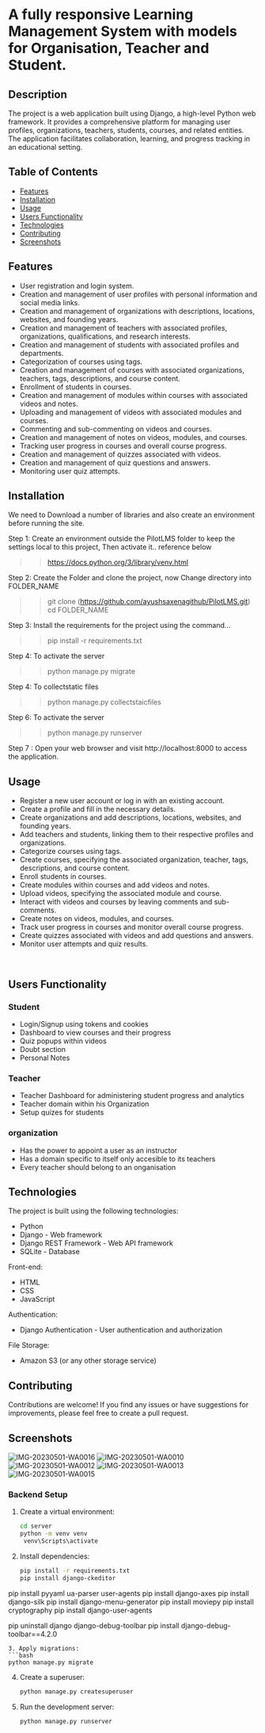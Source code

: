 <h1>A fully responsive Learning Management System with models for Organisation, Teacher and Student. </h1>


## Description

The project is a web application built using Django, a high-level Python web framework. It provides a comprehensive platform for managing user profiles, organizations, teachers, students, courses, and related entities. The application facilitates collaboration, learning, and progress tracking in an educational setting.

## Table of Contents

- [Features](#features)
- [Installation](#installation)
- [Usage](#usage)
- [Users Functionality](#users)
- [Technologies](#technologies)
- [Contributing](#contributing)
- [Screenshots](#screenshots)

## Features

- User registration and login system.
- Creation and management of user profiles with personal information and social media links.
- Creation and management of organizations with descriptions, locations, websites, and founding years.
- Creation and management of teachers with associated profiles, organizations, qualifications, and research interests.
- Creation and management of students with associated profiles and departments.
- Categorization of courses using tags.
- Creation and management of courses with associated organizations, teachers, tags, descriptions, and course content.
- Enrollment of students in courses.
- Creation and management of modules within courses with associated videos and notes.
- Uploading and management of videos with associated modules and courses.
- Commenting and sub-commenting on videos and courses.
- Creation and management of notes on videos, modules, and courses.
- Tracking user progress in courses and overall course progress.
- Creation and management of quizzes associated with videos.
- Creation and management of quiz questions and answers.
- Monitoring user quiz attempts.

## Installation

We need to Download a number of libraries and also create an environment before running the site.

Step 1: Create an environment outside the PilotLMS folder to keep the settings local to this project, Then activate it.. reference below
> > https://docs.python.org/3/library/venv.html

Step 2: Create the Folder and clone the project, now Change directory into FOLDER_NAME
> > git clone (https://github.com/ayushsaxenagithub/PilotLMS.git)
> > cd FOLDER_NAME

Step 3: Install the requirements for the project using the command...
> > pip install -r requirements.txt

Step 4: To activate the server 
> > python manage.py migrate

Step 4: To collectstatic files
> > python manage.py collectstaicfiles

Step 6: To activate the server 
> > python manage.py runserver


Step 7 : Open your web browser and visit http://localhost:8000 to access the application.

## Usage
<ul>
  <li>Register a new user account or log in with an existing account.</li>
  <li>Create a profile and fill in the necessary details.</li>
  <li>Create organizations and add descriptions, locations, websites, and founding years.</li>
  <li>Add teachers and students, linking them to their respective profiles and organizations.</li>
  <li>Categorize courses using tags.</li>
  <li>Create courses, specifying the associated organization, teacher, tags, descriptions, and course content.</li>
  <li>Enroll students in courses.</li>
  <li>Create modules within courses and add videos and notes.</li>
  <li>Upload videos, specifying the associated module and course.</li>
  <li>Interact with videos and courses by leaving comments and sub-comments.</li>
  <li>Create notes on videos, modules, and courses.</li>
  <li>Track user progress in courses and monitor overall course progress.</li>
  <li>Create quizzes associated with videos and add questions and answers.</li>
  <li>Monitor user attempts and quiz results.</li>
</ul>



<br>

## Users Functionality

<h3>Student</h3>
<ul>
<li> Login/Signup using tokens and cookies</li>
<li> Dashboard to view courses and their progress</li>
<li> Quiz popups within videos</li>
<li> Doubt section</li>
<li> Personal Notes</li>
</ul>

<h3>Teacher</h3>
<ul>
<li> Teacher Dashboard for administering student progress and analytics</li>
<li> Teacher domain within his Organization</li>
<li> Setup quizes for students</li>
</ul>
<h3>organization</h3>


<ul>
<li> Has the power to appoint a user as an instructor</li>
<li> Has a domain specific to itself only accesible to its teachers</li>
<li> Every teacher should belong to an onganisation</li>
</ul>

## Technologies
<p>The project is built using the following technologies:</p>
<ul>
  <li>Python</li>
  <li>Django - Web framework</li>
  <li>Django REST Framework - Web API framework</li>
  <li>SQLite - Database</li>
</ul>
<p>Front-end:</p>
<ul>
  <li>HTML</li>
  <li>CSS</li>
  <li>JavaScript</li>
</ul>
<p>Authentication:</p>
<ul>
  <li>Django Authentication - User authentication and authorization</li>
</ul>
<p>File Storage:</p>
<ul>
  <li>Amazon S3 (or any other storage service)</li>
</ul>

## Contributing
Contributions are welcome! If you find any issues or have suggestions for improvements, please feel free to create a pull request.

<h2>Screenshots</h2>

![IMG-20230501-WA0016](https://user-images.githubusercontent.com/84840415/235439314-5e89c455-bf77-4fc1-a65f-7696db537d47.jpg)
![IMG-20230501-WA0010](https://user-images.githubusercontent.com/84840415/235439315-5479c46a-d783-4574-bcd8-a33729ff3164.jpg)
![IMG-20230501-WA0012](https://user-images.githubusercontent.com/84840415/235439322-0d3a80b9-de96-40af-b752-7defdaba308a.jpg)
![IMG-20230501-WA0013](https://user-images.githubusercontent.com/84840415/235439325-7ca92fa6-f17e-4dcd-a1bd-b93e18cf3280.jpg)
![IMG-20230501-WA0015](https://user-images.githubusercontent.com/84840415/235439328-b27fe4b3-061a-408b-bdcd-d5a96cc9304f.jpg)





### Backend Setup
1. Create a virtual environment:
   ```bash
   cd server
   python -m venv venv
    venv\Scripts\activate
   ```
2. Install dependencies:
   ```bash
   pip install -r requirements.txt
   pip install django-ckeditor
pip install pyyaml ua-parser user-agents
pip install django-axes
pip install django-silk
pip install django-menu-generator
pip install moviepy
pip install cryptography
pip install django-user-agents

pip uninstall django django-debug-toolbar
pip install django-debug-toolbar==4.2.0

   ```
3. Apply migrations:
   ```bash
   python manage.py migrate
   ```
4. Create a superuser:
   ```bash
   python manage.py createsuperuser
   ```
5. Run the development server:
   ```bash
   python manage.py runserver

   ```


